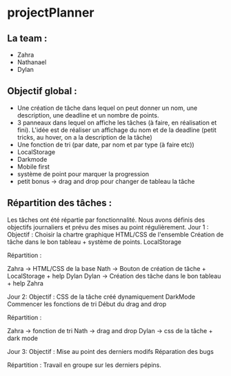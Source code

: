 # projectPlanner

## La team :

- Zahra
- Nathanael
- Dylan

## Objectif global : 

- Une création de tâche dans lequel on peut donner un nom, une description, une deadline et un nombre de points.
- 3 panneaux dans lequel on affiche les tâches (à faire, en réalisation et fini). L'idée est de réaliser un affichage du nom et de la deadline (petit tricks, au hover, on a la description de la tâche)
- Une fonction de tri (par date, par nom et par type (à faire etc))
- LocalStorage
- Darkmode
- Mobile first
- système de point pour marquer la progression
- petit bonus -> drag and drop pour changer de tableau la tâche

## Répartition des tâches : 

Les tâches ont été répartie par fonctionnalité. Nous avons définis des objectifs journaliers et prévu des mises au point régulièrement.
Jour 1 :
Objectif : 
Choisir la chartre graphique
HTML/CSS de l'ensemble
Création de tâche dans le bon tableau + système de points.
LocalStorage

Répartition : 

Zahra -> HTML/CSS de la base
Nath -> Bouton de création de tâche + LocalStorage + help Dylan
Dylan -> Création des tâche dans le bon tableau + help Zahra

Jour 2:
Objectif : 
CSS de la tâche créé dynamiquement
DarkMode
Commencer les fonctions de tri
Début du drag and drop

Répartition : 

Zahra -> fonction de tri
Nath -> drag and drop
Dylan -> css de la tâche + dark mode

Jour 3:
Objectif : 
Mise au point des derniers modifs
Réparation des bugs

Répartition : 
Travail en groupe sur les derniers pépins.


